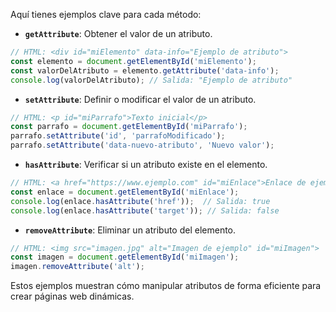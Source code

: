 Aquí tienes ejemplos clave para cada método:

- **`getAttribute`**: Obtener el valor de un atributo.

```javascript
// HTML: <div id="miElemento" data-info="Ejemplo de atributo">
const elemento = document.getElementById('miElemento');
const valorDelAtributo = elemento.getAttribute('data-info');
console.log(valorDelAtributo); // Salida: "Ejemplo de atributo"
```

- **`setAttribute`**: Definir o modificar el valor de un atributo.

```javascript
// HTML: <p id="miParrafo">Texto inicial</p>
const parrafo = document.getElementById('miParrafo');
parrafo.setAttribute('id', 'parrafoModificado');
parrafo.setAttribute('data-nuevo-atributo', 'Nuevo valor');
```

- **`hasAttribute`**: Verificar si un atributo existe en el elemento.

```javascript
// HTML: <a href="https://www.ejemplo.com" id="miEnlace">Enlace de ejemplo</a>
const enlace = document.getElementById('miEnlace');
console.log(enlace.hasAttribute('href'));  // Salida: true
console.log(enlace.hasAttribute('target')); // Salida: false
```

- **`removeAttribute`**: Eliminar un atributo del elemento.

```javascript
// HTML: <img src="imagen.jpg" alt="Imagen de ejemplo" id="miImagen">
const imagen = document.getElementById('miImagen');
imagen.removeAttribute('alt');
```

Estos ejemplos muestran cómo manipular atributos de forma eficiente para crear páginas web dinámicas.